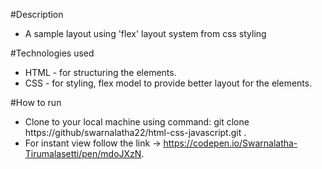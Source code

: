 #Description
- A sample layout using 'flex' layout system from css styling

#Technologies used
- HTML - for structuring the elements.
- CSS - for styling, flex model to provide better layout for the elements.

#How to run
- Clone to your local machine using command: git clone https://github/swarnalatha22/html-css-javascript.git .
- For instant view follow the link -> https://codepen.io/Swarnalatha-Tirumalasetti/pen/mdoJXzN.
  
